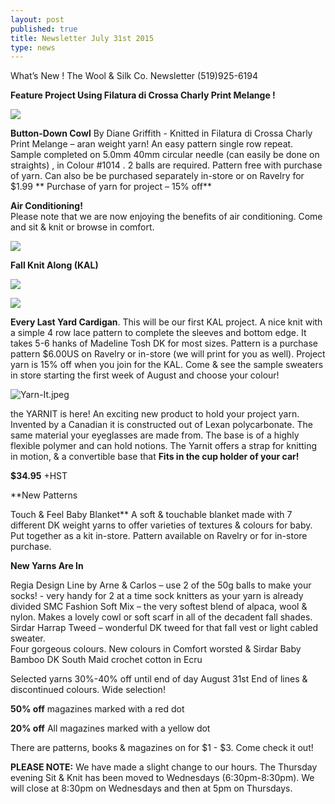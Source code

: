 ```yaml
---
layout: post
published: true
title: Newsletter July 31st 2015
type: news
---
```



What’s New !
The Wool & Silk Co. Newsletter  (519)925-6194



**Feature Project
Using Filatura di Crossa Charly Print Melange    !**

![]({{site.baseurl}}/news/img/Button%20Down%20Cowl-a.jpg)

**Button-Down Cowl**  By Diane Griffith - Knitted in Filatura di Crossa Charly Print
     Melange – aran weight yarn!  An easy pattern single row repeat. Sample completed on 
     5.0mm 40mm circular needle (can easily be done on straights) , in  Colour #1014 .  2 
     balls are required. Pattern free with purchase of yarn. Can also be be purchased 
     separately in-store or on      Ravelry for $1.99
** Purchase of yarn for project – 15% off**
 
**Air Conditioning!**    
Please note that we are now enjoying the benefits of air conditioning. Come and sit & knit or browse in comfort. 

![]({{site.baseurl}}/news/img/IMG_3813.JPG)

**Fall Knit Along (KAL)**

![]({{site.baseurl}}/news/img/Every%20Last%20Yard.jpg)

![]({{site.baseurl}}/news/img/Every%20Last%20Yard%20-%20a.jpg)

**Every Last Yard  Cardigan**.  This will be our first KAL project. A nice knit with a simple 4 row lace pattern to complete the sleeves and bottom edge.  It takes 5-6 hanks of Madeline Tosh DK for most sizes. Pattern is a purchase pattern $6.00US on Ravelry or in-store (we will print for you as well). Project yarn is 15% off when you join for the KAL.
Come & see the sample sweaters in store starting the first week of August and choose your colour!
 
![Yarn-It.jpeg]({{site.baseurl}}/news/img/Yarn-It.jpeg)
 
the YARNIT is here! 
An exciting new product to hold your project yarn.  Invented by a Canadian it is constructed out of Lexan polycarbonate. The same material your eyeglasses are made from. The base is of a highly flexible polymer and can hold notions.  The Yarnit offers a strap for knitting in motion, & a convertible base that **Fits in the cup holder of your car!**  

**$34.95**   +HST
 
**New Patterns

Touch & Feel Baby Blanket**
      A soft & touchable blanket made with 7 different DK weight yarns to offer varieties of 
textures & colours for baby.  Put together as a kit in-store. Pattern available on Ravelry or for in-store purchase.  

**New Yarns Are In**  

Regia Design Line by Arne & Carlos – use 2 of the 50g balls to make your socks!
    - very handy for 2 at a time sock knitters as your yarn is already divided
SMC Fashion Soft Mix – the very softest blend of alpaca, wool & nylon. Makes a lovely
     cowl or soft scarf in all of the decadent fall shades.
Sirdar Harrap Tweed – wonderful DK tweed for that fall vest or light cabled sweater.      
     Four gorgeous colours.
New colours in Comfort worsted & Sirdar Baby Bamboo DK
South Maid crochet cotton in Ecru
 
Selected yarns 30%-40% off until end of day August 31st
End of lines & discontinued colours. Wide selection!  

**50% off**  magazines marked with a red dot  

**20% off**  All magazines marked with a yellow dot   

There are patterns, books & magazines on for $1 - $3. Come check it out!
 
**PLEASE NOTE:**  We have made a slight change to our hours.  The Thursday
     evening Sit & Knit has been moved to Wednesdays (6:30pm-8:30pm). We
     will close at 8:30pm on Wednesdays and then at 5pm on Thursdays.
